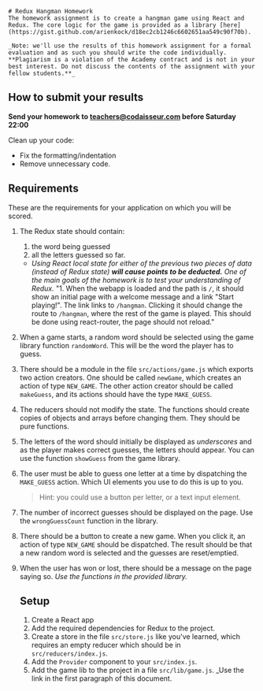     # Redux Hangman Homework
    The homework assignment is to create a hangman game using React and Redux. The core logic for the game is provided as a library [here](https://gist.github.com/arienkock/d18ec2cb1246c6602651aa549c90f70b).

    _Note: we'll use the results of this homework assignment for a formal evaluation and as such you should write the code individually. **Plagiarism is a violation of the Academy contract and is not in your best interest. Do not discuss the contents of the assignment with your fellow students.**_

## How to submit your results

**Send your homework to teachers@codaisseur.com before Saturday 22:00**

Clean up your code:

- Fix the formatting/indentation
- Remove unnecessary code.

## Requirements
These are the requirements for your application on which you will be scored.

1. The Redux state should contain: 
    1. the word being guessed
    1. all the letters guessed so far. 
    - _Using React _local state_ for either of the previous two pieces of data (instead of Redux state) **will cause points to be deducted.** One of the main goals of the homework is to test your understanding of Redux._
"1. When the webapp is loaded and the path is `/`, it should show an initial page with a welcome message and a link "Start playing!". The link links to `/hangman`. Clicking it should change the route to `/hangman`, where the rest of the game is played. This should be done using react-router, the page should not reload."
1. When a game starts, a random word should be selected using the game library function `randomWord`. This will be the word the player has to guess.
1. There should be a module in the file `src/actions/game.js` which exports two action creators. One should be called `newGame`, which creates an action of type `NEW_GAME`. The other action creator should be called `makeGuess`, and its actions should have the type `MAKE_GUESS`.
1. The reducers should not modify the state. The functions should create copies of objects and arrays before changing them. They should be pure functions.
1. The letters of the word should initially be displayed as _underscores_ and as the player makes correct guesses, the letters should appear. You can use the function `showGuess` from the game library.
1. The user must be able to guess one letter at a time by dispatching the `MAKE_GUESS` action. Which UI elements you use to do this is up to you.
    > Hint: you could use a button per letter, or a text input element.
1. The number of incorrect guesses should be displayed on the page. Use the `wrongGuessCount` function in the library.
1. There should be a button to create a new game. When you click it, an action of type `NEW_GAME` should be dispatched. The result should be that a new random word is selected and the guesses are reset/emptied.
1. When the user has won or lost, there should be a message on the page saying so. _Use the functions in the provided library._

    ## Setup
    1. Create a React app
    1. Add the required dependencies for Redux to the project. 
    1. Create a store in the file `src/store.js` like you've learned, which requires an empty reducer which should be in `src/reducers/index.js`. 
    1. Add the `Provider` component to your `src/index.js`.
    1. Add the game lib to the project in a file `src/lib/game.js`. _Use the link in the first paragraph of this document.